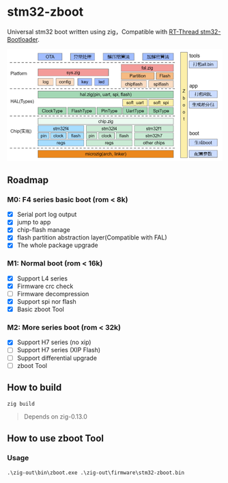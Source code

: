 # stm32-zboot
Universal stm32 boot written using zig，Compatible with [RT-Thread stm32-Bootloader](https://www.rt-thread.org/document/site/#/rt-thread-version/rt-thread-standard/application-note/system/rtboot/an0028-rtboot?id=%e7%ae%80%e4%bb%8b).

![Arch](docs/figures/arch.png)

## Roadmap

### M0: F4 series basic boot (rom < 8k)

 - [x] Serial port log output
 - [x] jump to app
 - [x] chip-flash manage
 - [x] flash partition abstraction layer(Compatible with FAL)
 - [x] The whole package upgrade

### M1: Normal boot (rom < 16k)

 - [x] Support L4 series 
 - [x] Firmware crc check
 - [ ] Firmware decompression
 - [x] Support spi nor flash 
 - [x] Basic zboot Tool

### M2: More series boot (rom < 32k)

- [x] Support H7 series (no xip)
- [ ] Support H7 series (XIP Flash)
- [ ] Support differential upgrade
- [ ] zboot Tool

## How to build

```
zig build
```
> Depends on zig-0.13.0

## How to use zboot Tool

### Usage

```
.\zig-out\bin\zboot.exe .\zig-out\firmware\stm32-zboot.bin
```

